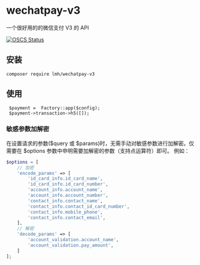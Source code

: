 # wechatpay-v3

一个很好用的的微信支付 V3 的 API

[![OSCS Status](https://www.oscs1024.com/platform/badge/lmhfq/wechatpay-v3.svg?size=small)](https://www.oscs1024.com/project/lmhfq/wechatpay-v3?ref=badge_small)
## 安装

```
composer require lmh/wechatpay-v3
```

## 使用
```
 $payment =  Factory::app($config);
 $payment->transaction->h5([]);
```

### 敏感参数加解密

在设置请求的参数($query 或 $params)时，无需手动对敏感参数进行加解密。仅需要在 $options 参数中申明需要加解密的参数（支持点运算符）即可。 例如：

```php
$options = [
    // 加密
    'encode_params' => [
        'id_card_info.id_card_name',
        'id_card_info.id_card_number',
        'account_info.account_name',
        'account_info.account_number',
        'contact_info.contact_name',
        'contact_info.contact_id_card_number',
        'contact_info.mobile_phone',
        'contact_info.contact_email',
    ],
    // 解密
    'decode_params' => [
        'account_validation.account_name',
        'account_validation.pay_amount',
    ]
];

```